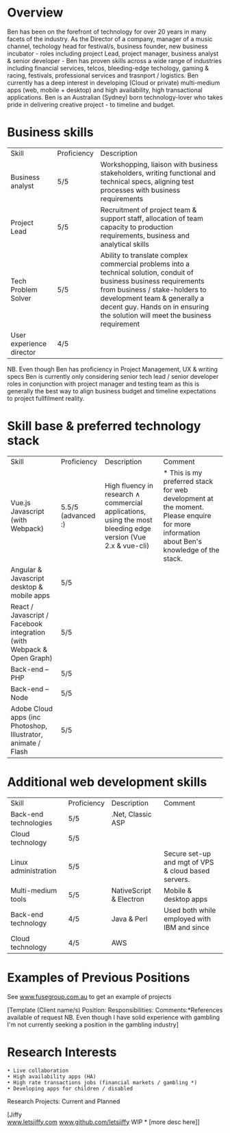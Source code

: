 # Overview
Ben has been on the forefront of technology for over 20 years in many facets of the industry. As the Director of a company, manager of a music channel, techology head for festival/s, business founder, new business incubator - roles including project Lead, project manager, business analyst & senior developer - Ben has proven skills across a wide range of industries including financial services, telcos, bleeding-edge techology, gaming & racing, festivals, professional services and trasnport / logistics.
Ben currently has a deep interest in developing (Cloud or private) multi-medium apps (web, mobile + desktop) and high availability, high transactional applications. Ben is an Australian (Sydney) born technology-lover who takes pride in delivering creative project - to timeline and budget.

# Business skills
<table>
	<tr>
		<td>Skill</td>
		<td>Proficiency</td>    
		<td>Description</td>		
	</tr>
	<tr>
		<td>Business analyst</td>
		<td>5/5</td>    
		<td>Workshopping, liaison with business stakeholders, writing functional and technical specs, aligning test processes with business requirements</td>
	</tr>	
	<tr>
		<td>Project Lead</td>
		<td>5/5</td>    
		<td>Recruitment of project team & support staff, allocation of team capacity to production requirements, business and analytical skills</td>
	</tr>		
	<tr>
		<td>Tech Problem Solver</td>
		<td>5/5</td>    
		<td>Ability to translate complex commercial problems into a technical solution, conduit of business business requirements from business / stake-holders to development team & generally a decent guy. Hands on in ensuring the solution will meet the business requirement</td>
	</tr>			
	<tr>
		<td>User experience director</td>
		<td>4/5</td>    
		<td></td>
	</tr>				
 </table>
 
 NB. Even though Ben has proficiency in Project Management, UX & writing specs Ben is currently only considering senior tech lead / senior developer roles in conjunction with project manager and testing team as this is generally the best way to align business budget and timeline expectations to project fullfilment reality.
 
 # Skill base & preferred technology stack
<table>
	<tr>
		<td>Skill</td>
		<td>Proficiency</td>    
		<td>Description</td>		
		<td>Comment</td>	
	</tr>
	<tr>
		<td>Vue.js Javascript (with Webpack)</td>
		<td>5.5/5 (advanced :)</td>    
		<td>High fluency in research &and; commercial applications, using the most bleeding edge version (Vue 2.x & vue-cli)</td>		
		<td>* This is my preferred stack for web development at the moment. Please enquire for more information about Ben's knowledge of the stack.</td>	
	</tr>
	<tr>
		<td>Angular & Javascript desktop & mobile apps</td>
		<td>5/5</td>    
		<td></td>		
		<td></td>	
	</tr>
	<tr>
		<td>React / Javascript / Facebook integration (with Webpack & Open Graph)</td>
		<td>5/5</td>    
		<td></td>		
		<td></td>	
	</tr>
	<tr>
		<td>Back-end – PHP</td>
		<td>5/5</td>    
		<td></td>		
		<td></td>	
	</tr>
	<tr>
		<td>Back-end – Node</td>
		<td>5/5</td>    
		<td></td>		
		<td></td>	
	</tr>		
	<tr>
		<td>Adobe Cloud apps (inc Photoshop, Illustrator, animate / Flash</td>
		<td>5/5</td>    
		<td></td>		
		<td></td>	
	</tr>
</table>


 # Additional web development skills
<table>
	<tr>
		<td>Skill</td>
		<td>Proficiency</td>    
		<td>Description</td>		
		<td>Comment</td>	
	</tr>
	<tr>
		<td>Back-end technologies</td>
		<td>5/5</td>    
		<td>.Net, Classic ASP</td>		
		<td></td>	
	</tr>
	<tr>
		<td>Cloud technology</td>
		<td>5/5</td>    
		<td></td>		
		<td></td>	
	</tr>
	<tr>
		<td>Linux administration</td>
		<td>5/5</td>    
		<td></td>		
		<td>Secure set-up and mgt of VPS & cloud based servers.</td>	
	</tr>	
	<tr>
		<td>Multi-medium tools</td>
		<td>5/5</td>    
		<td>NativeScript & Electron</td>		
		<td>Mobile & desktop apps</td>	
	</tr>
	<tr>
		<td>Back-end technology</td>
		<td>4/5</td>    
		<td>Java & Perl</td>		
		<td>Used both while employed with IBM and since</td>	
	</tr>	
	<tr>
		<td>Cloud technology</td>
		<td>4/5</td>    
		<td>AWS</td>		
		<td></td>	
	</tr>
</table>

# Examples of Previous Positions

See www.fusegroup.com.au to get an example of projects

[Template (Client name/s)
Position: 
Responsibilities:
Comments:*References available of request
NB. Even though I have solid experience with gambling I'm not currently seeking a position in the gambling industry]

# Research Interests

    • Live collaboration
    • High availability apps (HA)
    • High rate transactions jobs (financial markets / gambling *)
    • Developing apps for children / disabled

Research Projects: Current and Planned

[Jiffy  
www.letsjiffy.com
www.github.com/letsjiffy
WIP  * [more desc here]]
  
